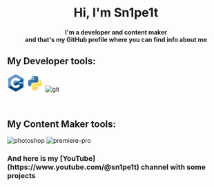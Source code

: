 <h1 align="center">Hi, I'm Sn1pe1t</h1>
<h4 align="center">I'm a developer and content maker<br> and that's my GitHub profile where you can find info about me</h4>

</p>

<h2>My Developer tools:</h2>
<p> 
  
<img src="https://raw.githubusercontent.com/devicons/devicon/master/icons/cplusplus/cplusplus-original.svg" alt="cplusplus" width="40" height="40"> <img src="https://raw.githubusercontent.com/devicons/devicon/master/icons/python/python-original.svg" alt="python" width="40" height="40"> <img src="https://www.vectorlogo.zone/logos/git-scm/git-scm-icon.svg" alt="git" width="40" height="40">
  
</p>
<br>
<h2>My Content Maker tools:</h2>
<p>
<img src="https://upload.wikimedia.org/wikipedia/commons/thumb/a/af/Adobe_Photoshop_CC_icon.svg/2101px-Adobe_Photoshop_CC_icon.svg.png" alt="photoshop" width="40" height="40"> <img src="https://upload.wikimedia.org/wikipedia/commons/thumb/2/24/Adobe-premiere-pro-cc-1430-vector-svg-.svg/1200px-Adobe-premiere-pro-cc-1430-vector-svg-.svg.png" alt="premiere-pro" width="40" height="40">
</p>
<h3>
And here is my [YouTube](https://www.youtube.com/@sn1pe1t) channel with some projects
<h3>

